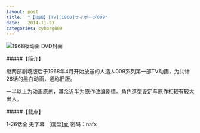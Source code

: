```yaml
---
layout: post
title:  "【动画】[TV][1968]サイボーグ009"
date:   2014-11-23
categories: cyborg009
---
```


![1968版动画 DVD封面](http://upload-images.jianshu.io/upload_images/4047103-303f0e10ca060cc9.png?imageMogr2/auto-orient/strip%7CimageView2/2/w/1240)

#####【简介】

继两部剧场版后于1968年4月开始放送的人造人009系列第一部TV动画，为共计26话的黑白动画，通称旧版。

一半以上为动画原创，其余近半为原作改编剧情。角色造型设定与原作相较有较大出入。


#####【载点】

1-26话全 无字幕   [度盘][☆](http://pan.baidu.com/s/1qWmGKR6) 密码：nafx

